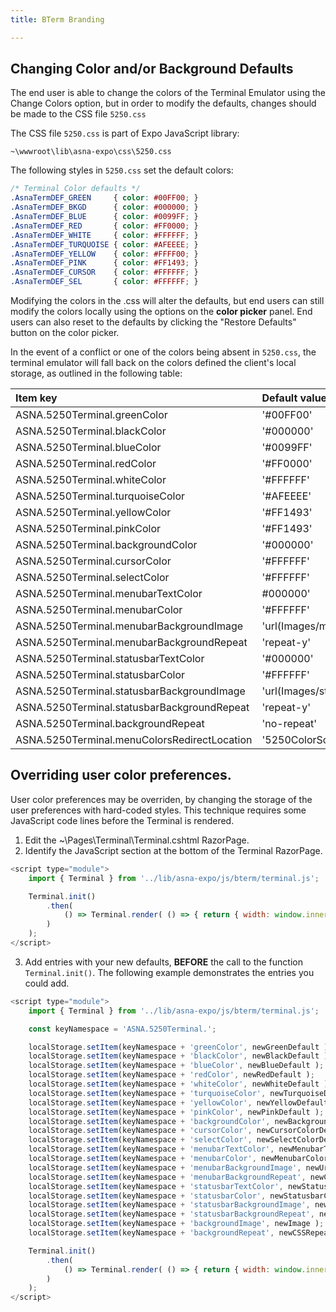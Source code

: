 ```yaml
---
title: BTerm Branding

---
```


## Changing Color and/or Background Defaults

The end user is able to change the colors of the Terminal Emulator using the Change Colors option, but in order to modify the defaults, changes should be made to the CSS file `5250.css`

The CSS file `5250.css` is part of Expo JavaScript library:

```
~\wwwroot\lib\asna-expo\css\5250.css
```

The following styles in `5250.css` set the default colors:

```css
/* Terminal Color defaults */
.AsnaTermDEF_GREEN     { color: #00FF00; }
.AsnaTermDEF_BKGD      { color: #000000; }
.AsnaTermDEF_BLUE      { color: #0099FF; }
.AsnaTermDEF_RED       { color: #FF0000; }
.AsnaTermDEF_WHITE     { color: #FFFFFF; }
.AsnaTermDEF_TURQUOISE { color: #AFEEEE; }
.AsnaTermDEF_YELLOW    { color: #FFFF00; }
.AsnaTermDEF_PINK      { color: #FF1493; }
.AsnaTermDEF_CURSOR    { color: #FFFFFF; }
.AsnaTermDEF_SEL       { color: #FFFFFF; }
```

Modifying the colors in the .css will alter the defaults, but end users can still modify the colors locally using the options on the **color picker** panel. End users can also reset to the defaults by clicking the "Restore Defaults" button on the color picker.

In the event of a conflict or one of the colors being absent in `5250.css`, the terminal emulator will fall back on the colors defined the client's local storage, as outlined in the following table:

| Item key | Default value |
| :- | :- |
| ASNA.5250Terminal.greenColor | '#00FF00' |
| ASNA.5250Terminal.blackColor | '#000000'|
| ASNA.5250Terminal.blueColor | '#0099FF' |
| ASNA.5250Terminal.redColor | '#FF0000' |
| ASNA.5250Terminal.whiteColor |'#FFFFFF'|
| ASNA.5250Terminal.turquoiseColor | '#AFEEEE' |
| ASNA.5250Terminal.yellowColor |'#FF1493'|
| ASNA.5250Terminal.pinkColor | '#FF1493' |
| ASNA.5250Terminal.backgroundColor | '#000000' |
| ASNA.5250Terminal.cursorColor| '#FFFFFF' |
| ASNA.5250Terminal.selectColor | '#FFFFFF' |
| ASNA.5250Terminal.menubarTextColor | #000000' |
| ASNA.5250Terminal.menubarColor | '#FFFFFF' |
| ASNA.5250Terminal.menubarBackgroundImage | 'url(Images/menubar_terminal_default.jpg)' |
| ASNA.5250Terminal.menubarBackgroundRepeat | 'repeat-y' |
| ASNA.5250Terminal.statusbarTextColor | '#000000' |
| ASNA.5250Terminal.statusbarColor | '#FFFFFF' |
| ASNA.5250Terminal.statusbarBackgroundImage | 'url(Images/statusbar_terminal_default.jpg)'|
| ASNA.5250Terminal.statusbarBackgroundRepeat | 'repeat-y' |
| ASNA.5250Terminal.backgroundRepeat | 'no-repeat' |
| ASNA.5250Terminal.menuColorsRedirectLocation | '5250ColorSchemas' |

## Overriding user color preferences.
User color preferences may be overriden, by changing the storage of the user preferences with hard-coded styles. This technique requires some JavaScript code lines before the Terminal is rendered.

1. Edit the ~\Pages\Terminal\Terminal.cshtml RazorPage.
2. Identify the JavaScript section at the bottom of the Terminal RazorPage.

```javascript
<script type="module">
    import { Terminal } from '../lib/asna-expo/js/bterm/terminal.js';

    Terminal.init()
        .then(
            () => Terminal.render( () => { return { width: window.innerWidth, height: window.innerHeight }; }
        )
    );
</script>
```

3. Add entries with your new defaults, **BEFORE** the call to the function `Terminal.init()`. The following example demonstrates the entries you could add.

```javascript
<script type="module">
    import { Terminal } from '../lib/asna-expo/js/bterm/terminal.js';

    const keyNamespace = 'ASNA.5250Terminal.';

    localStorage.setItem(keyNamespace + 'greenColor', newGreenDefault );
    localStorage.setItem(keyNamespace + 'blackColor', newBlackDefault );
    localStorage.setItem(keyNamespace + 'blueColor', newBlueDefault );
    localStorage.setItem(keyNamespace + 'redColor', newRedDefault );
    localStorage.setItem(keyNamespace + 'whiteColor', newWhiteDefault );
    localStorage.setItem(keyNamespace + 'turquoiseColor', newTurquoiseDefault );
    localStorage.setItem(keyNamespace + 'yellowColor', newYellowDefault );
    localStorage.setItem(keyNamespace + 'pinkColor', newPinkDefault );
    localStorage.setItem(keyNamespace + 'backgroundColor', newBackgroundColorDefault );
    localStorage.setItem(keyNamespace + 'cursorColor', newCursorColorDefault );
    localStorage.setItem(keyNamespace + 'selectColor', newSelectColorDefault );
    localStorage.setItem(keyNamespace + 'menubarTextColor', newMenubarTextColorDefault );
    localStorage.setItem(keyNamespace + 'menubarColor', newMenubarColorDefault );
    localStorage.setItem(keyNamespace + 'menubarBackgroundImage', newUrl );
    localStorage.setItem(keyNamespace + 'menubarBackgroundRepeat', newCSSRepeat );
    localStorage.setItem(keyNamespace + 'statusbarTextColor', newStatusTextColorDefault );
    localStorage.setItem(keyNamespace + 'statusbarColor', newStatusbarColorDefault  );
    localStorage.setItem(keyNamespace + 'statusbarBackgroundImage', newUrl );
    localStorage.setItem(keyNamespace + 'statusbarBackgroundRepeat', newCSSRepeat );
    localStorage.setItem(keyNamespace + 'backgroundImage', newImage );
    localStorage.setItem(keyNamespace + 'backgroundRepeat', newCSSRepeat );

    Terminal.init()
        .then(
            () => Terminal.render( () => { return { width: window.innerWidth, height: window.innerHeight }; }
        )
    );
</script>
```
